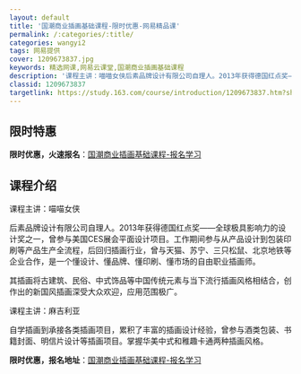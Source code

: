 ```yaml
---
layout: default
title: '国潮商业插画基础课程-限时优惠-网易精品课'
permalink: /:categories/:title/
categories: wangyi2
tags: 网易提供
cover: 1209673837.jpg
keywords: 精选网课,网易云课堂,国潮商业插画基础课程
description: '课程主讲：喵喵女侠后素品牌设计有限公司自理人。2013年获得德国红点奖——全球极具影响力的设计奖之一，曾参与美国CES展'
classid: 1209673837
targetlink: https://study.163.com/course/introduction/1209673837.htm?share=1&shareId=1025206652&utm_campaign=share&utm_medium=iphoneShare&utm_source=&utm_u=1025206652
---
```


## 限时特惠

**限时优惠，火速报名**：[国潮商业插画基础课程-报名学习](https://study.163.com/course/introduction/1209673837.htm?share=1&shareId=1025206652&utm_campaign=share&utm_medium=iphoneShare&utm_source=&utm_u=1025206652)

## 课程介绍

课程主讲：喵喵女侠

后素品牌设计有限公司自理人。2013年获得德国红点奖——全球极具影响力的设计奖之一，曾参与美国CES展会平面设计项目。工作期间参与从产品设计到包装印刷等产品生产全流程，后回归插画行业，曾与天猫、苏宁、三只松鼠、北京地铁等企业合作，是一个懂设计、懂品牌、懂印刷、懂市场的自由职业插画师。



其插画将古建筑、民俗、中式饰品等中国传统元素与当下流行插画风格相结合，创作出的新国风插画深受大众欢迎，应用范围极广。



课程主讲：麻吉利亚

自学插画到承接各类插画项目，累积了丰富的插画设计经验，曾参与酒类包装、书籍封面、明信片设计等插画项目。掌握华美中式和稚趣卡通两种插画风格。

**限时优惠，报名地址**：[国潮商业插画基础课程-报名学习](https://study.163.com/course/introduction/1209673837.htm?share=1&shareId=1025206652&utm_campaign=share&utm_medium=iphoneShare&utm_source=&utm_u=1025206652)


